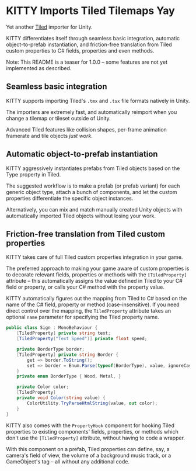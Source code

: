 # KITTY Imports Tiled Tilemaps Yay

Yet another [Tiled] importer for Unity.

KITTY differentiates itself through seamless basic integration, automatic object-to-prefab
instantiation, and friction-free translation from Tiled custom properties to C# fields, properties
and even methods.

Note: This README is a teaser for 1.0.0 – some features are not yet implemented as described.

## Seamless basic integration

KITTY supports importing Tiled's `.tmx` and `.tsx` file formats natively in Unity.

The importers are extremely fast, and automatically reimport when you change a tilemap or tileset
outside of Unity.

Advanced Tiled features like collision shapes, per-frame animation framerate and tile objects
*just work*.

## Automatic object-to-prefab instantiation

KITTY aggressively instantiates prefabs from Tiled objects based on the Type property in Tiled.

The suggested workflow is to make a prefab (or prefab variant) for each generic object type, attach
a bunch of components, and let the custom properties differentiate the specific object instances.

Alternatively, you can mix and match manually created Unity objects with automatically imported
Tiled objects without losing your work.

## Friction-free translation from Tiled custom properties

KITTY takes care of full Tiled custom properties integration in your game.

The preferred approach to making your game aware of custom properties is to decorate relevant
fields, properties or methods with the `[TiledProperty]` attribute – this automatically assigns the
value defined in Tiled to your C# field or property, or calls your C# method with the property
value.

KITTY automatically figures out the mapping from Tiled to C# based on the name of the C# field,
property or method (case-insensitive). If you need direct control over the mapping, the
`TiledProperty` attribute takes an optional `name` parameter for specifying the Tiled property name.

```csharp
public class Sign : MonoBehaviour {
	[TiledProperty] private string text;
	[TiledProperty("Text Speed")] private float speed;

	private BorderType border;
	[TiledProperty] private string Border {
		get => border.ToString();
		set => border = Enum.Parse(typeof(BorderType), value, ignoreCase: true);
	}
	private enum BorderType { Wood, Metal, }

	private Color color;
	[TiledProperty]
	private void Color(string value) {
		ColorUtility.TryParseHtmlString(value, out color);
	}
}
```

KITTY also comes with the `PropertyHook` component for hooking Tiled properties to existing
components' fields, properties, or methods which don't use the `[TiledProperty]` attribute, without
having to code a wrapper.

With this component on a prefab, Tiled properties can define, say, a camera's field of view, the
volume of a background music track, or a GameObject's tag – all without any additional code.

[Tiled]: https://www.mapeditor.org/